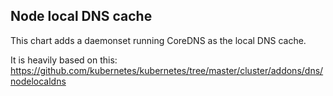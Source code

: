 ## Node local DNS cache

This chart adds a daemonset running CoreDNS as the local DNS cache.

It is heavily based on this: https://github.com/kubernetes/kubernetes/tree/master/cluster/addons/dns/nodelocaldns